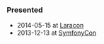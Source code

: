 ### Presented

 * 2014-05-15 at [Laracon](http://joind.in/talk/view/11331)
 * 2013-12-13 at [SymfonyCon](http://joind.in/talk/view/10377)
